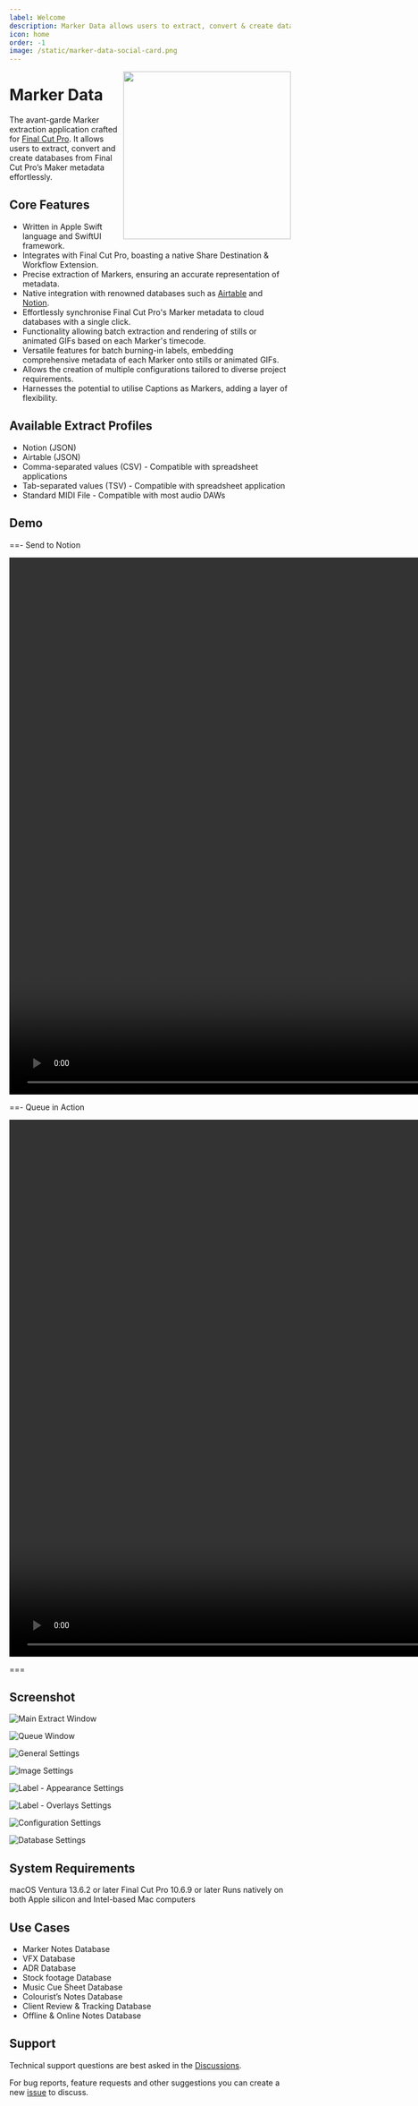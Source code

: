 ```yaml
---
label: Welcome
description: Marker Data allows users to extract, convert & create databases from Final Cut Pro’s maker metadata. 
icon: home
order: -1
image: /static/marker-data-social-card.png
---
```

<style>
	@media (max-width: 959px) {
		img.rightLogo {
			display: none !important;
		}
	}
</style>
<img class="rightLogo" src="https://github.com/TheAcharya/MarkerData-Website/blob/main/docs/static/logo.png?raw=true" align="right" style="width: 300px !important; height: 300px !important;" />

# Marker Data

The avant-garde Marker extraction application crafted for [Final Cut Pro](https://www.apple.com/final-cut-pro/). It allows users to extract, convert and create databases from Final Cut Pro’s Maker metadata effortlessly. 

## Core Features

- Written in Apple Swift language and SwiftUI framework.
- Integrates with Final Cut Pro, boasting a native Share Destination & Workflow Extension.
- Precise extraction of Markers, ensuring an accurate representation of metadata.
- Native integration with renowned databases such as [Airtable](https://www.airtable.com) and [Notion](https://www.notion.so).
- Effortlessly synchronise Final Cut Pro's Marker metadata to cloud databases with a single click.
- Functionality allowing batch extraction and rendering of stills or animated GIFs based on each Marker's timecode.
- Versatile features for batch burning-in labels, embedding comprehensive metadata of each Marker onto stills or animated GIFs.
- Allows the creation of multiple configurations tailored to diverse project requirements.
- Harnesses the potential to utilise Captions as Markers, adding a layer of flexibility.

## Available Extract Profiles

- Notion (JSON)
- Airtable (JSON)
- Comma-separated values (CSV) - Compatible with spreadsheet applications
- Tab-separated values (TSV) - Compatible with spreadsheet application
- Standard MIDI File - Compatible with most audio DAWs

## Demo

==- Send to Notion

<video controls width="1920">
  <source src="/assets/md-send-to-notion-03.mp4" type="video/mp4">
Your browser does not support the video tag.
</video>

==- Queue in Action

<video controls width="1920">
  <source src="/assets/md-queue-01.mp4" type="video/mp4">
Your browser does not support the video tag.
</video>

===

## Screenshot

![Main Extract Window](/assets/md-main-share.png)

![Queue Window](/assets/md-queue.png)

![General Settings](/assets/md-general-settings.png)

![Image Settings](/assets/md-image-settings.png)

![Label - Appearance Settings](/assets/md-label-settings.png)

![Label - Overlays Settings](/assets/md-label-overlays-settings.png)

![Configuration Settings](/assets/md-configuration-settings.png)

![Database Settings](/assets/md-database-settings.png)

## System Requirements

macOS Ventura 13.6.2 or later
Final Cut Pro 10.6.9 or later
Runs natively on both Apple silicon and Intel-based Mac computers

## Use Cases
- Marker Notes Database
- VFX Database
- ADR Database
- Stock footage Database
- Music Cue Sheet Database
- Colourist’s Notes Database
- Client Review & Tracking Database
- Offline & Online Notes Database

## Support

Technical support questions are best asked in the [Discussions](https://github.com/TheAcharya/MarkerData/discussions).

For bug reports, feature requests and other suggestions you can create a new [issue](https://github.com/TheAcharya/MarkerData/issues) to discuss.
